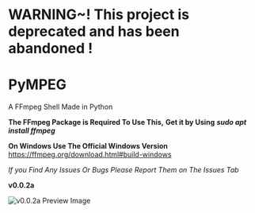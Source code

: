 # WARNING~! This project is deprecated and has been abandoned !


# PyMPEG
A FFmpeg Shell Made in Python

**The FFmpeg Package is Required To Use This,**
**Get it by Using** ___sudo apt install ffmpeg___

**On Windows Use The Official Windows Version** https://ffmpeg.org/download.html#build-windows 

*If you Find Any Issues Or Bugs Please Report Them on The Issues Tab*

**v0.0.2a**


![v0.0.2a Preview Image](https://i.imgur.com/OqDA23b.png)

